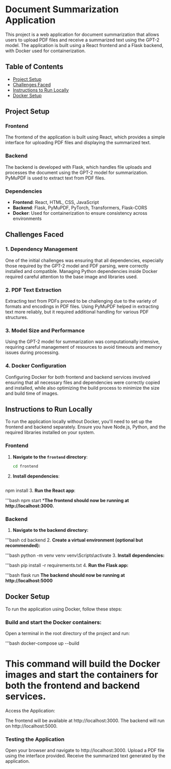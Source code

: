 # Document Summarization Application

This project is a web application for document summarization that allows users to upload PDF files and receive a summarized text using the GPT-2 model. The application is built using a React frontend and a Flask backend, with Docker used for containerization.

## Table of Contents

- [Project Setup](#project-setup)
- [Challenges Faced](#challenges-faced)
- [Instructions to Run Locally](#instructions-to-run-locally)
- [Docker Setup](#docker-setup)
  
## Project Setup

### Frontend

The frontend of the application is built using React, which provides a simple interface for uploading PDF files and displaying the summarized text.

### Backend

The backend is developed with Flask, which handles file uploads and processes the document using the GPT-2 model for summarization. PyMuPDF is used to extract text from PDF files.

### Dependencies

- **Frontend**: React, HTML, CSS, JavaScript
- **Backend**: Flask, PyMuPDF, PyTorch, Transformers, Flask-CORS
- **Docker**: Used for containerization to ensure consistency across environments

## Challenges Faced

### 1. Dependency Management

One of the initial challenges was ensuring that all dependencies, especially those required by the GPT-2 model and PDF parsing, were correctly installed and compatible. Managing Python dependencies inside Docker required careful attention to the base image and libraries used.

### 2. PDF Text Extraction

Extracting text from PDFs proved to be challenging due to the variety of formats and encodings in PDF files. Using PyMuPDF helped in extracting text more reliably, but it required additional handling for various PDF structures.

### 3. Model Size and Performance

Using the GPT-2 model for summarization was computationally intensive, requiring careful management of resources to avoid timeouts and memory issues during processing.

### 4. Docker Configuration

Configuring Docker for both frontend and backend services involved ensuring that all necessary files and dependencies were correctly copied and installed, while also optimizing the build process to minimize the size and build time of images.

## Instructions to Run Locally

To run the application locally without Docker, you'll need to set up the frontend and backend separately. Ensure you have Node.js, Python, and the required libraries installed on your system.

### Frontend

1. **Navigate to the `frontend` directory**:

   ```bash
   cd frontend
2. **Install dependencies**:

    ```bash
  npm install
3. **Run the React app**:
  
  '''bash
  npm start
  ***The frontend should now be running at http://localhost:3000.**

### Backend
1. **Navigate to the backend directory:**

  '''bash
  cd backend
2. **Create a virtual environment (optional but recommended):**

  '''bash
  python -m venv venv
  venv\Scripts\activate
3. **Install dependencies:**
  
  '''bash
  pip install -r requirements.txt
4. **Run the Flask app:**

  '''bash
  flask run
  **The backend should now be running at http://localhost:5000**

## Docker Setup

To run the application using Docker, follow these steps:
### Build and start the Docker containers:
Open a terminal in the root directory of the project and run:

'''bash
docker-compose up --build
# This command will build the Docker images and start the containers for both the frontend and backend services.

Access the Application:

The frontend will be available at http://localhost:3000.
The backend will run on http://localhost:5000.


### Testing the Application
Open your browser and navigate to http://localhost:3000.
Upload a PDF file using the interface provided.
Receive the summarized text generated by the application.
